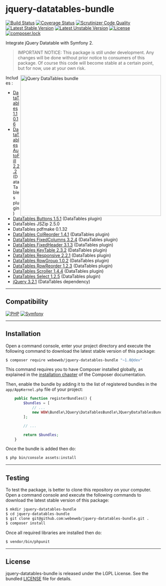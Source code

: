 jquery-datatables-bundle
========================

[![Build Status](https://travis-ci.org/webeweb/jquery-datatables-bundle.svg?branch=master)](https://travis-ci.org/webeweb/jquery-datatables-bundle) [![Coverage Status](https://coveralls.io/repos/github/webeweb/jquery-datatables-bundle/badge.svg?branch=master)](https://coveralls.io/github/webeweb/jquery-datatables-bundle?branch=master) [![Scrutinizer Code Quality](https://scrutinizer-ci.com/g/webeweb/jquery-datatables-bundle/badges/quality-score.png?b=master)](https://scrutinizer-ci.com/g/webeweb/jquery-datatables-bundle/?branch=master) [![Latest Stable Version](https://poser.pugx.org/webeweb/jquery-datatables-bundle/v/stable)](https://packagist.org/packages/webeweb/jquery-datatables-bundle) [![Latest Unstable Version](https://poser.pugx.org/webeweb/jquery-datatables-bundle/v/unstable)](https://packagist.org/packages/webeweb/jquery-datatables-bundle) [![License](https://poser.pugx.org/webeweb/jquery-datatables-bundle/license)](https://packagist.org/packages/webeweb/jquery-datatables-bundle) [![composer.lock](https://poser.pugx.org/webeweb/jquery-datatables-bundle/composerlock)](https://packagist.org/packages/webeweb/jquery-datatables-bundle)

Integrate jQuery Datatable with Symfony 2.

> IMPORTANT NOTICE: This package is still under development. Any changes will be
> done without prior notice to consumers of this package. Of course this code
> will become stable at a certain point, but for now, use at your own risk.

<img src="https://raw.githubusercontent.com/webeweb/jquery-datatables-bundle/master/Resources/doc/images/jquery-datatables-bundle_380x550.png" alt="jQuery DataTables bundle" align="right" height="456"/>

Includes :

- [DataTables 1.10.16](https://datatables.net/)
- [DataTables AutoFill 2.2.2](https://datatables.net/extensions/autofill/) (DataTables plugin)
- [DataTables Buttons 1.5.1](https://datatables.net/extensions/buttons/) (DataTables plugin)
- DataTables JSZip 2.5.0
- DataTables pdfmake 0.1.32
- [DataTables ColReorder 1.4.1](https://datatables.net/extensions/colreorder/) (DataTables plugin)
- [DataTables FixedColumns 3.2.4](https://datatables.net/extensions/fixedcolumns/) (DataTables plugin)
- [DataTables FixedHeader 3.1.3](https://datatables.net/extensions/fixedheader/) (DataTables plugin)
- [DataTables KeyTable 2.3.2](https://datatables.net/extensions/keytable/) (DataTables plugin)
- [DataTables Responsive 2.2.1](https://datatables.net/extensions/responsive/) (DataTables plugin)
- [DataTables RowGroup 1.0.2](https://datatables.net/extensions/rowgroup/) (DataTables plugin)
- [DataTables RowReorder 1.2.3](https://datatables.net/extensions/rowreorder/) (DataTables plugin)
- [DataTables Scroller 1.4.4](https://datatables.net/extensions/scroller/) (DataTables plugin)
- [DataTables Select 1.2.5](https://datatables.net/extensions/select/) (DataTables plugin)
- [jQuery 3.2.1](http://jquery.com/) (DataTables dependency)

---

## Compatibility

[![PHP](https://img.shields.io/badge/PHP-%5E5.6%7C%5E7.0-blue.svg)](http://php.net) [![Symfony](https://img.shields.io/badge/Symfony-%5E2.6%7C%5E3.0-brightgreen.svg)](https://symfony.com)

---

## Installation

Open a command console, enter your project directory and execute the following
command to download the latest stable version of this package:

```bash
$ composer require webeweb/jquery-datatables-bundle "~1.0@dev"
```

This command requires you to have Composer installed globally, as explained
in the [installation chapter](https://getcomposer.org/doc/00-intro.md) of the
Composer documentation.

Then, enable the bundle by adding it to the list of registered bundles
in the `app/AppKernel.php` file of your project:

```php
    public function registerBundles() {
        $bundles = [
            // ...
            new WBW\Bundle\JQuery\DataTablesBundle\JQueryDataTablesBundle(),
        ];

        // ...

        return $bundles;
    }
```

Once the bundle is added then do:

```bash
$ php bin/console assets:install
```

---

## Testing

To test the package, is better to clone this repository on your computer.
Open a command console and execute the following commands to download the latest
stable version of this package:

```bash
$ mkdir jquery-datatables-bundle
$ cd jquery-datatables-bundle
$ git clone git@github.com:webeweb/jquery-datatables-bundle.git .
$ composer install
```

Once all required libraries are installed then do:

```bash
$ vendor/bin/phpunit
```

---

## License

jquery-datatables-bundle is released under the LGPL License. See the bundled
[LICENSE](LICENSE) file for details.
